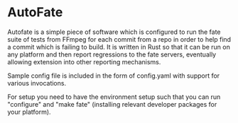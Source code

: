 # AutoFate

Autofate is a simple piece of software which is configured to run the fate suite of tests from FFmpeg for each commit from a repo in order to help find a commit which is failing to build. It is written in Rust so that it can be run on any platform and then report regressions to the fate servers, eventually allowing extension into other reporting mechanisms.

Sample config file is included in the form of config.yaml with support for various invocations.

For setup you need to have the environment setup such that you can run "configure" and "make fate" (installing relevant developer packages for your platform).
